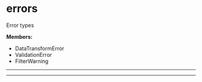 errors
===

Error types


**Members:**

+ DataTransformError
+ ValidationError
+ FilterWarning

---


---








